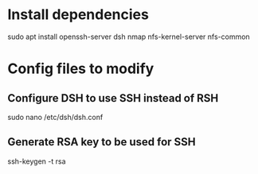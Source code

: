 # Install dependencies
sudo apt install openssh-server dsh nmap nfs-kernel-server nfs-common

# Config files to modify
## Configure DSH to use SSH instead of RSH
sudo nano /etc/dsh/dsh.conf

## Generate RSA key to be used for SSH
ssh-keygen -t rsa